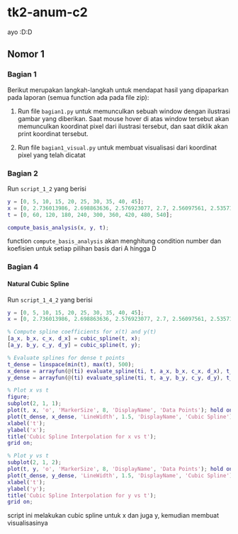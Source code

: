# tk2-anum-c2
ayo :D:D

## Nomor 1

### Bagian 1

Berikut merupakan langkah-langkah untuk mendapat hasil yang dipaparkan pada laporan (semua function ada pada file zip):

1. Run file ```bagian1.py``` untuk memunculkan sebuah window dengan ilustrasi gambar yang diberikan. Saat mouse hover di atas window tersebut akan memunculkan koordinat pixel dari ilustrasi tersebut, dan saat diklik akan print koordinat tersebut.

2. Run file ```bagian1_visual.py``` untuk membuat visualisasi dari koordinat pixel yang telah dicatat

### Bagian 2

Run ```script_1_2``` yang berisi
```m
y = [0, 5, 10, 15, 20, 25, 30, 35, 40, 45];
x = [0, 2.736013986, 2.698863636, 2.576923077, 2.7, 2.56097561, 2.535714286, 2.586206897, 2.592592593, 2.55];
t = [0, 60, 120, 180, 240, 300, 360, 420, 480, 540];

compute_basis_analysis(x, y, t);
```

function ```compute_basis_analysis``` akan menghitung condition number dan koefisien untuk setiap pilihan basis dari A hingga D

### Bagian 4

#### Natural Cubic Spline
Run ```script_1_4_2``` yang berisi 
```m
y = [0, 5, 10, 15, 20, 25, 30, 35, 40, 45];
x = [0, 2.736013986, 2.698863636, 2.576923077, 2.7, 2.56097561, 2.535714286, 2.586206897, 2.592592593, 2.55];

% Compute spline coefficients for x(t) and y(t)
[a_x, b_x, c_x, d_x] = cubic_spline(t, x);
[a_y, b_y, c_y, d_y] = cubic_spline(t, y);

% Evaluate splines for dense t points
t_dense = linspace(min(t), max(t), 500);
x_dense = arrayfun(@(ti) evaluate_spline(ti, t, a_x, b_x, c_x, d_x), t_dense);
y_dense = arrayfun(@(ti) evaluate_spline(ti, t, a_y, b_y, c_y, d_y), t_dense);

% Plot x vs t
figure;
subplot(2, 1, 1);
plot(t, x, 'o', 'MarkerSize', 8, 'DisplayName', 'Data Points'); hold on;
plot(t_dense, x_dense, 'LineWidth', 1.5, 'DisplayName', 'Cubic Spline');
xlabel('t');
ylabel('x');
title('Cubic Spline Interpolation for x vs t');
grid on;

% Plot y vs t
subplot(2, 1, 2);
plot(t, y, 'o', 'MarkerSize', 8, 'DisplayName', 'Data Points'); hold on;
plot(t_dense, y_dense, 'LineWidth', 1.5, 'DisplayName', 'Cubic Spline');
xlabel('t');
ylabel('y');
title('Cubic Spline Interpolation for y vs t');
grid on;

```
script ini melakukan cubic spline untuk x dan juga y, kemudian membuat visualisasinya
